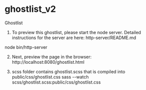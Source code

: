 # ghostlist_v2
Ghostlist 


1. To preview this ghostlist, please start the node server. 
Detailed instructions for the server are here: http-server/README.md

node bin/http-server

2. Next, preview the page in the browser:
http://localhost:8080/ghostlist.html

3. scss folder contains ghostlist.scss that is compiled into public/css/ghostlist.css 
sass --watch scss/ghostlist.scss:public/css/ghostlist.css